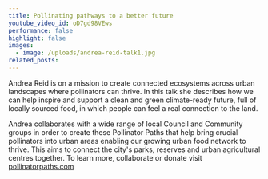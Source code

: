 ```yaml
---
title: Pollinating pathways to a better future
youtube_video_id: oD7gd98VEws
performance: false
highlight: false
images:
  - image: /uploads/andrea-reid-talk1.jpg
related_posts:
---
```


Andrea Reid is on a mission to create connected ecosystems across urban landscapes where pollinators can thrive. In this talk she describes how we can help inspire and support a clean and green climate-ready future, full of locally sourced food, in which people can feel a real connection to the land.

Andrea collaborates with a wide range of local Council and Community groups in order to create these Pollinator Paths that help bring crucial pollinators into urban areas enabling our growing urban food network to thrive. This aims to connect the city's parks, reserves and urban agricultural centres together. To learn more, collaborate or donate visit [pollinatorpaths.com](https://www.pollinatorpaths.com/)